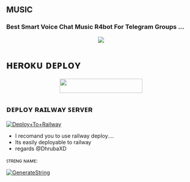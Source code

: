 ## MUSIC 

### Best Smart Voice Chat Music R4bot For Telegram Groups ...


<p align="center"><a href="https://t.me/MASOOM_B0Y"><img src="https://telegra.ph/file/8c3abf591121615cdef42.jpg"></a></p>


# ʜᴇʀoᴋᴜ ᴅᴇᴘʟᴏʏ
<p align="center"><a href="https://heroku.com/deploy?template=https://github.com/LEGENDARY-OS/MUSIC-BOT"> <img src="https://img.shields.io/badge/Deploy%20To%20Heroku-grey?style=for-the-badge&logo=heroku" width="220" height="38.45"/></a></p>



## ᴅᴇᴘʟᴏʏ ʀᴀɪʟᴡᴀʏ ꜱᴇʀᴠᴇʀ </h4>

[![Deploy+To+Railway](https://railway.app/button.svg)](https://railway.app/new/template?template=https://github.com/LEGENDARY-OS/MUSIC-BOT&envs=SESSION_NAME,BOT_TOKEN,BOT_NAME,API_ID,API_HASH,SUDO_USERS,DURATION_LIMIT,MASTER_USERNAME)

- I recomand you to use railway deploy....
- Its easily deployable to railway
- regards @DhrubaXD


ꜱᴛʀɪɴɢ ɴᴀᴍᴇ:

[![GenerateString](https://img.shields.io/badge/repl.it-generateString-brown)](https://replit.com/@HEXOROP/eSportMusic)

